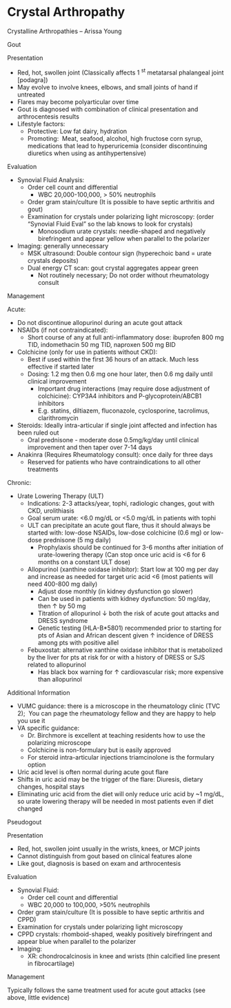# Crystal Arthropathy
 
Crystalline Arthropathies – Arissa Young

Gout

Presentation

-   Red, hot, swollen joint (Classically affects 1 <sup>st</sup>
    metatarsal phalangeal joint \[podagra\])
-   May evolve
    to involve knees, elbows, and small joints of hand if untreated
-   Flares
    may
    become polyarticular over time
-   Gout is diagnosed with combination of clinical
    presentation and arthrocentesis results
-   Lifestyle factors:
    -   Protective: Low fat dairy, hydration
    -   Promoting:  Meat, seafood, alcohol, high fructose corn syrup,
        medications that lead to hyperuricemia (consider discontinuing
        diuretics when using as antihypertensive)

Evaluation

-   Synovial Fluid Analysis:
    -   Order cell count and differential
        -   WBC 20,000-100,000, > 50% neutrophils
    -   Order gram stain/culture (It is possible to have septic
        arthritis and gout)
    -   Examination for crystals under polarizing light microscopy:
        (order “Synovial Fluid Eval” so the lab knows to look for
        crystals)
        -   Monosodium urate crystals: needle-shaped and negatively
            birefringent and appear yellow when parallel to the
            polarizer
-   Imaging: generally unnecessary
    -   MSK ultrasound: Double contour sign (hyperechoic band = urate
        crystals deposits)
    -   Dual energy CT scan: gout crystal aggregates appear green
        -   Not routinely necessary; Do not order without rheumatology
            consult

Management

Acute:

-   Do not discontinue allopurinol during an acute gout attack
-   NSAIDs (if not contraindicated):
    -   Short course of any at full anti-inflammatory dose: ibuprofen
        800 mg TID, indomethacin 50 mg TID, naproxen 500 mg BID
-   Colchicine (only for use in patients without CKD):
    -   Best if used within the first 36 hours of an attack. Much less
        effective if started later
    -   Dosing: 1.2 mg then 0.6 mg one hour later, then 0.6 mg daily
        until clinical improvement
        -   Important drug interactions (may require dose adjustment of
            colchicine): CYP3A4 inhibitors and P-glycoprotein/ABCB1
            inhibitors
        -   E.g. statins, diltiazem, fluconazole, cyclosporine,
            tacrolimus, clarithromycin
-   Steroids: Ideally intra-articular if single joint affected and
    infection has been ruled out
    -   Oral prednisone - moderate dose 0.5mg/kg/day until clinical
        improvement and then taper over 7-14 days
-   Anakinra (Requires Rheumatology consult): once daily for three days
    -   Reserved for patients who have contraindications to all other
        treatments

Chronic:

-   Urate Lowering Therapy (ULT)
    -   Indications: 2-3 attacks/year, tophi, radiologic changes, gout
        with CKD, urolithiasis
    -   Goal serum urate: \<6.0 mg/dL or \<5.0 mg/dL in patients with
        tophi
    -   ULT can precipitate an acute gout flare, thus it should always
        be started with: low-dose NSAIDs, low-dose colchicine (0.6 mg)
        or low-dose prednisone (5 mg daily)
        -   Prophylaxis should be continued for 3-6 months after
            initiation of urate-lowering therapy (Can stop once uric
            acid is \<6 for 6 months on a constant ULT dose)
    -   Allopurinol (xanthine oxidase inhibitor): Start low at 100 mg
        per day and increase as needed for target uric acid \<6 (most
        patients will need 400-800 mg daily)
        -   Adjust dose monthly (in kidney dysfunction go slower)
        -   Can be used in patients with kidney dysfunction: 50 mg/day,
            then
            ↑
            by 50 mg
        -   Titration of allopurinol
            ↓
            both the risk of acute gout attacks and DRESS syndrome
        -   Genetic testing (HLA-B\*5801) recommended prior to starting
            for pts of Asian and African descent given
            ↑
            incidence of DRESS among pts with positive allel
    -   Febuxostat: alternative xanthine oxidase inhibitor that is
        metabolized by the liver for pts at risk for or with a history
        of DRESS or SJS related to allopurinol
        -   Has black box warning for
            ↑
            cardiovascular risk; more expensive than allopurinol

Additional Information

-   VUMC guidance: there is a microscope in the rheumatology clinic (TVC
    2);  You can page the rheumatology fellow and they are happy to help
    you use it
-   VA specific guidance:
    -   Dr. Birchmore is excellent at teaching residents how to use the
        polarizing microscope
    -   Colchicine is non-formulary but is easily approved
    -   For steroid intra-articular injections triamcinolone is the
        formulary option
-   Uric acid level is often normal during acute gout flare
-   Shifts in uric acid may be the trigger of the flare: Diuresis,
    dietary changes, hospital stays
-   Eliminating uric acid from the diet will only reduce uric acid by
    \~1 mg/dL, so urate lowering therapy will be needed in most patients
    even if diet changed

Pseudogout

Presentation

-   Red, hot, swollen joint usually in the wrists, knees, or MCP joints
-   Cannot distinguish from gout based on clinical features alone
-   Like gout, diagnosis is based on exam and arthrocentesis

Evaluation

-   Synovial Fluid:
    -   Order cell count and differential
    -   WBC 20,000 to 100,000, >50% neutrophils
-   Order gram stain/culture (It is possible to have septic arthritis
    and CPPD)
-   Examination for crystals under polarizing light microscopy
-   CPPD crystals: rhomboid-shaped, weakly positively birefringent and
    appear blue when parallel to the polarizer
-   Imaging:
    -   XR: chondrocalcinosis in knee and wrists (thin calcified line
        present in fibrocartilage)

Management

Typically follows the same treatment used for acute gout attacks (see
above, little evidence)
